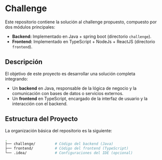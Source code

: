 # Challenge

Este repositorio contiene la solución al challenge propuesto, compuesto por dos módulos principales:

- **Backend:** Implementado en Java + spring boot (directorio `challenge`).
- **Frontend:** Implementado en TypeScript + NodeJs + ReactJS (directorio `frontend`).

## Descripción

El objetivo de este proyecto es desarrollar una solución completa integrando:
- Un **backend** en Java, responsable de la lógica de negocio y la comunicación con bases de datos o servicios externos.
- Un **frontend** en TypeScript, encargado de la interfaz de usuario y la interacción con el backend.

## Estructura del Proyecto

La organización básica del repositorio es la siguiente:

```bash
.
├── challenge/         # Código del backend (Java)
├── frontend/          # Código del frontend (TypeScript)
└── .idea/             # Configuraciones del IDE (opcional)
